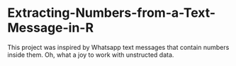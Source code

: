 # Extracting-Numbers-from-a-Text-Message-in-R
This project was inspired by Whatsapp text messages that contain numbers inside them. Oh, what a joy to work with unstructed data.
